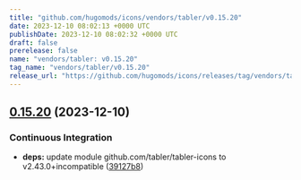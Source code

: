 ```yaml
---
title: "github.com/hugomods/icons/vendors/tabler/v0.15.20"
date: 2023-12-10 08:02:13 +0000 UTC
publishDate: 2023-12-10 08:02:32 +0000 UTC
draft: false
prerelease: false
name: "vendors/tabler: v0.15.20"
tag_name: "vendors/tabler/v0.15.20"
release_url: "https://github.com/hugomods/icons/releases/tag/vendors/tabler/v0.15.20"
---
```


## [0.15.20](https://github.com/hugomods/icons/compare/vendors/tabler/v0.15.19...vendors/tabler/v0.15.20) (2023-12-10)


### Continuous Integration

* **deps:** update module github.com/tabler/tabler-icons to v2.43.0+incompatible ([39127b8](https://github.com/hugomods/icons/commit/39127b85cf4869d9d3b17f51f3b96949e9bd7d9f))
